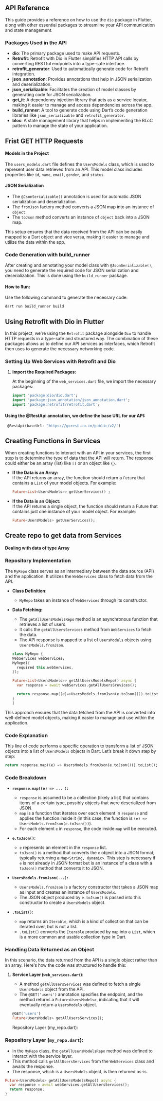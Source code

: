 ## API Reference

This guide provides a reference on how to use the `dio` package in Flutter, along with other essential packages to streamline your API communication and state management.

### Packages Used in the API

- **dio**: The primary package used to make API requests.
- **Retrofit**: Retrofit with Dio in Flutter simplifies HTTP API calls by converting RESTful endpoints into a type-safe interface.
- **retrofit_generator**: Used to automatically generate code for Retrofit integration.
- **json_annotation**: Provides annotations that help in JSON serialization and deserialization.
- **json_serializable**: Facilitates the creation of model classes by generating code for JSON serialization.
- **get_it**: A dependency injection library that acts as a service locator, making it easier to manage and access dependencies across the app.
- **build_runner**: A tool to generate code using Dart’s code generation libraries like `json_serializable` and `retrofit_generator`.
- **bloc**: A state management library that helps in implementing the BLoC pattern to manage the state of your application.

 ## Frist GET HTTP Requests

#### Models in the Project

The `users_models.dart` file defines the `UsersModels` class, which is used to represent user data retrieved from an API. This model class includes properties like `id`, `name`, `email`, `gender`, and `status`. 

#### JSON Serialization

- The `@JsonSerializable()` annotation is used for automatic JSON serialization and deserialization.
- The `fromJson` factory method converts a JSON map into an instance of `object`.
- The `toJson` method converts an instance of `object` back into a JSON map.

This setup ensures that the data received from the API can be easily mapped to a Dart object and vice versa, making it easier to manage and utilize the data within the app.


### Code Generation with build_runner

After creating and annotating your model class with `@JsonSerializable()`, you need to generate the required code for JSON serialization and deserialization. This is done using the `build_runner` package.

#### How to Run:

Use the following command to generate the necessary code:

```bash
dart run build_runner build

  ```
## Using Retrofit with Dio in Flutter

In this project, we're using the `Retrofit` package alongside `Dio` to handle HTTP requests in a type-safe and structured way. The combination of these packages allows us to define our API services as interfaces, which Retrofit then uses to generate the necessary networking code.

### Setting Up Web Services with Retrofit and Dio

1. **Import the Required Packages:**

   At the beginning of the `web_services.dart` file, we import the necessary packages:

   ```dart
   import 'package:dio/dio.dart';
   import 'package:json_annotation/json_annotation.dart';
   import 'package:retrofit/retrofit.dart';
   
   ```

 #### Using the @RestApi annotation, we define the base URL for our API:

  ```dart
   @RestApi(baseUrl: 'https://gorest.co.in/public/v2/')
   ```
    
## Creating Functions in Services

When creating functions to interact with an API in your services, the first step is to determine the type of data that the API will return. The response could either be an array (list) like `[]` or an object like `{}`.

- **If the Data is an Array:**  
  If the API returns an array, the function should return a `Future` that contains a `List` of your model objects. For example:

  ```dart
  Future<List<UsersModels>> getUserServices() ;
  

  ``` 
- **If the Data is an Object:**  
  If the API returns a single object, the function should return a Future that contains just one instance of your model object. For example:
  ```dart
  Future<UsersModels> getUserServices();
  ``` 
## Create repo to get data from Services

 #### Dealing with data of type Array
 ### Repository Implementation

The `MyRepo` class serves as an intermediary between the data source (API) and the application. It utilizes the `WebServices` class to fetch data from the API.

- **Class Definition:**
  - `MyRepo` takes an instance of `WebServices` through its constructor.
  
- **Data Fetching:**
  - The `getAllUsersModelsRepo` method is an asynchronous function that retrieves a list of users.
  - It calls the `getAllUsersServices` method from `WebServices` to fetch the data.
  - The API response is mapped to a list of `UsersModels` objects using `UsersModels.fromJson`.

  ```dart
  class MyRepo {
  WebServices webServices;
  MyRepo({
    required this.webServices,
  });

  Future<List<UsersModels>> getAllUsersModelsRepo() async {
    var response = await webServices.getAllUsersSrevices();

    return response.map((e)=>UsersModels.fromJson(e.toJson())).toList();
  }
  }
  ``` 

This approach ensures that the data fetched from the API is converted into well-defined model objects, making it easier to manage and use within the application.

### Code Explanation

This line of code performs a specific operation to transform a list of JSON objects into a list of `UsersModels` objects in Dart. Let’s break it down step by step:

```dart
return response.map((e) => UsersModels.fromJson(e.toJson())).toList();
 ```
### Code Breakdown
- **`response.map((e) => ... )`:**
  - `response` is assumed to be a collection (likely a list) that contains items of a certain type, possibly objects that were deserialized from JSON.
  - `map` is a function that iterates over each element in `response` and applies the function inside it (in this case, the function is `(e) => UsersModels.fromJson(e.toJson())`).
  - For each element `e` in `response`, the code inside `map` will be executed.

- **`e.toJson()`:**
  - `e` represents an element in the `response` list.
  - `toJson()` is a method that converts the `e` object into a JSON format, typically returning a `Map<String, dynamic>`. This step is necessary if `e` is not already in JSON format but is an instance of a class with a `toJson()` method that converts it to JSON.

- **`UsersModels.fromJson(...)`:**
  - `UsersModels.fromJson` is a factory constructor that takes a JSON map as input and creates an instance of `UsersModels`.
  - The JSON object produced by `e.toJson()` is passed into this constructor to create a `UsersModels` object.

- **`.toList()`:**
  - `map` returns an `Iterable`, which is a kind of collection that can be iterated over, but is not a list.
  - `.toList()` converts the `Iterable` produced by `map` into a `List`, which is a more common and usable collection type in Dart.

### Handling Data Returned as an Object

In this scenario, the data returned from the API is a single object rather than an array. Here's how the code was structured to handle this:

1. **Service Layer (`web_services.dart`)**:
   - A method `getAllUsersServices` was defined to fetch a single `UsersModels` object from the API.
   - The `@GET('users')` annotation specifies the endpoint, and the method returns a `Future<UsersModels>`, indicating that it will eventually return a `UsersModels` object.

   ```dart
   @GET('users')
   Future<UsersModels> getAllUsersServices();
    ``` 
    Repository Layer (my_repo.dart):

### Repository Layer (`my_repo.dart`):

- In the `MyRepo` class, the `getAllUsersModelsRepo` method was defined to interact with the service layer.
- This method calls `getAllUsersServices` from the `WebServices` class and awaits the response.
- The response, which is a `UsersModels` object, is then returned as-is.

```dart
Future<UsersModels> getAllUsersModelsRepo() async {
  var response = await webServices.getAllUsersServices();
  return response;
}
```

